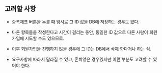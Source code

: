 ## 고려할 사항
- 중복체크 버튼을 누를 때 임시로 그 ID 값을 DB에 저장하는 경우도 있다.
- 다른 항목들을 작성한다고 시간이 걸리는 동안, 동일한 ID 값으로 다른 사람이 회원가입에 시도할 수도 있으므로. 
- 이후 회원가입을 진행하지 않을 경우에 그 ID는 DB에서 삭제 한다거나 하는 식. 

- 요구사항에 따라서 달라질 수 있고, 흔치않은 경우겠지만 이런 부분도 고려할 수 있어야 한다. 
